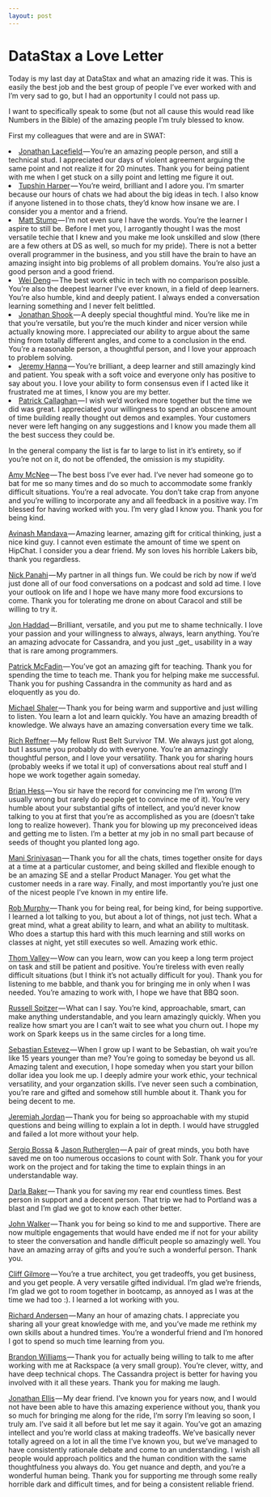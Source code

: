 ```yaml
---
layout: post
---
```

<h1>DataStax a Love Letter</h1>
<p id="19c9">
  Today is my last day at DataStax and what an amazing ride it was. This is easily the best job and the best group of people I’ve ever worked with and I’m very sad to go, but I had an opportunity I could not pass up.
</p>

<p id="30d6">
  I want to specifically speak to some (but not all cause this would read like Numbers in the Bible) of the amazing people I’m truly blessed to know.
</p>

<p id="4fb4">
  First my colleagues that were and are in SWAT:
</p>

<li id="03a8">
  <a href="https://twitter.com/jlacefie" rel="nofollow" data-href="https://twitter.com/jlacefie">Jonathan Lacefield </a>— You’re an amazing people person, and still a technical stud. I appreciated our days of violent agreement arguing the same point and not realize it for 20 minutes. Thank you for being patient with me when I get stuck on a silly point and letting me figure it out.
</li>
<li id="a92c">
  <a href="https://twitter.com/tupshin" rel="nofollow" data-href="https://twitter.com/tupshin">Tupshin Harper</a> — You’re weird, brilliant and I adore you. I’m smarter because our hours of chats we had about the big ideas in tech. I also know if anyone listened in to those chats, they’d know how insane we are. I consider you a mentor and a friend.
</li>
<li id="c09c">
  <a href="https://twitter.com/mattstump" rel="nofollow" data-href="https://twitter.com/mattstump">Matt Stump </a>— I’m not even sure I have the words. You’re the learner I aspire to still be. Before I met you, I arrogantly thought I was the most versatile techie that I knew and you make me look unskilled and slow (there are a few others at DS as well, so much for my pride). There is not a better overall programmer in the business, and you still have the brain to have an amazing insight into big problems of all problem domains. You’re also just a good person and a good friend.
</li>
<li id="6685">
  <a href="https://www.linkedin.com/in/weideng" rel="nofollow" data-href="https://www.linkedin.com/in/weideng">Wei Deng</a> — The best work ethic in tech with no comparison possible. You’re also the deepest learner I’ve ever known, in a field of deep learners. You’re also humble, kind and deeply patient. I always ended a conversation learning something and I never felt belittled.
</li>
<li id="dae2">
  <a href="https://twitter.com/Shookinator" rel="nofollow" data-href="https://twitter.com/Shookinator">Jonathan Shook </a>— A deeply special thoughtful mind. You’re like me in that you’re versatile, but you’re the much kinder and nicer version while actually knowing more. I appreciated our ability to argue about the same thing from totally different angles, and come to a conclusion in the end. You’re a reasonable person, a thoughtful person, and I love your approach to problem solving.
</li>
<li id="6db5">
  <a href="https://twitter.com/jeromatron" rel="nofollow" data-href="https://twitter.com/jeromatron">Jeremy Hanna</a> — You’re brilliant, a deep learner and still amazingly kind and patient. You speak with a soft voice and everyone only has positive to say about you. I love your ability to form consensus even if I acted like it frustrated me at times, I know you are my better.
</li>
<li id="7f47">
  <a href="https://twitter.com/patcho2005" rel="nofollow" data-href="https://twitter.com/patcho2005">Patrick Callaghan </a>— I wish we’d worked more together but the time we did was great. I appreciated your willingness to spend an obscene amount of time building really thought out demos and examples. Your customers never were left hanging on any suggestions and I know you made them all the best success they could be.
</li>

<p id="e7ad">
  In the general company the list is far to large to list in it’s entirety, so if you’re not on it, do not be offended, the omission is my stupidity.
</p>

<p id="6e2f">
  <a href="https://twitter.com/akm1234" rel="nofollow" data-href="https://twitter.com/akm1234">Amy McNee</a> — The best boss I’ve ever had. I’ve never had someone go to bat for me so many times and do so much to accommodate some frankly difficult situations. You’re a real advocate. You don’t take crap from anyone and you’re willing to incorporate any and all feedback in a positive way. I’m blessed for having worked with you. I’m very glad I know you. Thank you for being kind.
</p>

<p id="8931">
  <a href="https://www.linkedin.com/pub/avinash-mandava/38/ba0/b03" rel="nofollow" data-href="https://www.linkedin.com/pub/avinash-mandava/38/ba0/b03">Avinash Mandava </a>— Amazing learner, amazing gift for critical thinking, just a nice kind guy. I cannot even estimate the amount of time we spent on HipChat. I consider you a dear friend. My son loves his horrible Lakers bib, thank you regardless.
</p>

<p id="d033">
  <a href="https://www.linkedin.com/pub/nick-panahi/5/187/29" rel="nofollow" data-href="https://www.linkedin.com/pub/nick-panahi/5/187/29">Nick Panahi</a> — My partner in all things fun. We could be rich by now if we’d just done all of our food conversations on a podcast and sold ad time. I love your outlook on life and I hope we have many more food excursions to come. Thank you for tolerating me drone on about Caracol and still be willing to try it.
</p>

<p id="6272">
  <a href="https://twitter.com/rustyrazorblade" rel="nofollow" data-href="https://twitter.com/rustyrazorblade">Jon Haddad </a>— Brilliant, versatile, and you put me to shame technically. I love your passion and your willingness to always, always, learn anything. You’re an amazing advocate for Cassandra, and you just _get_ usability in a way that is rare among programmers.
</p>

<p id="a95f">
  <a href="https://twitter.com/PatrickMcFadin" rel="nofollow" data-href="https://twitter.com/PatrickMcFadin">Patrick McFadin </a>— You’ve got an amazing gift for teaching. Thank you for spending the time to teach me. Thank you for helping make me successful. Thank you for pushing Cassandra in the community as hard and as eloquently as you do.
</p>

<p id="50f3">
  <a href="https://www.linkedin.com/in/mshaler" rel="nofollow" data-href="https://www.linkedin.com/in/mshaler">Michael Shaler </a>— Thank you for being warm and supportive and just willing to listen. You learn a lot and learn quickly. You have an amazing breadth of knowledge. We always have an amazing conversation every time we talk.
</p>

<p id="588a">
  <a href="https://www.linkedin.com/in/richreffner" rel="nofollow" data-href="https://www.linkedin.com/in/richreffner">Rich Reffner</a> — My fellow Rust Belt Survivor TM. We always just got along, but I assume you probably do with everyone. You’re an amazingly thoughtful person, and I love your versatility. Thank you for sharing hours (probably weeks if we total it up) of conversations about real stuff and I hope we work together again someday.
</p>

<p id="a41b">
  <a href="https://www.linkedin.com/in/brianmhess" rel="nofollow" data-href="https://www.linkedin.com/in/brianmhess">Brian Hess </a>— You sir have the record for convincing me I’m wrong (I’m usually wrong but rarely do people get to convince me of it). You’re very humble about your substantial gifts of intellect, and you’d never know talking to you at first that you’re as accomplished as you are (doesn’t take long to realize however). Thank you for blowing up my preconceived ideas and getting me to listen. I’m a better at my job in no small part because of seeds of thought you planted long ago.
</p>

<p id="b601">
  <a href="https://twitter.com/mani_srini" rel="nofollow" data-href="https://twitter.com/mani_srini">Mani Srinivasan</a> — Thank you for all the chats, times together onsite for days at a time at a particular customer, and being skilled and flexible enough to be an amazing SE and a stellar Product Manager. You get what the customer needs in a rare way. Finally, and most importantly you’re just one of the nicest people I’ve known in my entire life.
</p>

<p id="aff3">
  <a href="https://www.linkedin.com/in/profilerobmurphy" rel="nofollow" data-href="https://www.linkedin.com/in/profilerobmurphy">Rob Murphy </a>— Thank you for being real, for being kind, for being supportive. I learned a lot talking to you, but about a lot of things, not just tech. What a great mind, what a great ability to learn, and what an ability to multitask. Who does a startup this hard with this much learning and still works on classes at night, yet still executes so well. Amazing work ethic.
</p>

<p id="d925">
  <a href="https://twitter.com/thomvalley" rel="nofollow" data-href="https://twitter.com/thomvalley">Thom Valley</a> — Wow can you learn, wow can you keep a long term project on task and still be patient and positive. You’re tireless with even really difficult situations (but I think it’s not actually difficult for you). Thank you for listening to me babble, and thank you for bringing me in only when I was needed. You’re amazing to work with, I hope we have that BBQ soon.
</p>

<p id="05a6">
  <a href="https://twitter.com/RussSpitzer" rel="nofollow" data-href="https://twitter.com/RussSpitzer">Russell Spitzer</a> — What can I say. You’re kind, approachable, smart, can make anything understandable, and you learn amazingly quickly. When you realize how smart you are I can’t wait to see what you churn out. I hope my work on Spark keeps us in the same circles for a long time.
</p>

<p id="0909">
  <a href="https://www.linkedin.com/pub/sebastian-estevez/18/449/56a" rel="nofollow" data-href="https://www.linkedin.com/pub/sebastian-estevez/18/449/56a">Sebastian Estevez </a>— When I grow up I want to be Sebastian, oh wait you’re like 15 years younger than me? You’re going to someday be beyond us all. Amazing talent and execution, I hope someday when you start your billon dollar idea you look me up. I deeply admire your work ethic, your technical versatility, and your organzation skills. I’ve never seen such a combination, you’re rare and gifted and somehow still humble about it. Thank you for being decent to me.
</p>

<p id="5225">
  <a href="https://www.linkedin.com/in/jeremiahdjordan" rel="nofollow" data-href="https://www.linkedin.com/in/jeremiahdjordan">Jeremiah Jordan</a> — Thank you for being so approachable with my stupid questions and being willing to explain a lot in depth. I would have struggled and failed a lot more without your help.
</p>

<p id="3273">
  <a href="https://www.linkedin.com/in/sergiob" rel="nofollow" data-href="https://www.linkedin.com/in/sergiob">Sergio Bossa</a> & <a href="https://www.linkedin.com/in/jasonrutherglen" rel="nofollow" data-href="https://www.linkedin.com/in/jasonrutherglen">Jason Rutherglen</a> — A pair of great minds, you both have saved me on too numerous occasions to count with Solr. Thank you for your work on the project and for taking the time to explain things in an understandable way.
</p>

<p id="d98d">
  <a href="https://www.linkedin.com/pub/darla-baker/16/542/b23" rel="nofollow" data-href="https://www.linkedin.com/pub/darla-baker/16/542/b23">Darla Baker</a> — Thank you for saving my rear end countless times. Best person in support and a decent person. That trip we had to Portland was a blast and I’m glad we got to know each other better.
</p>

<p id="2879">
  <a href="https://www.linkedin.com/pub/john-walker/0/191/393" rel="nofollow" data-href="https://www.linkedin.com/pub/john-walker/0/191/393">John Walker</a> — Thank you for being so kind to me and supportive. There are now multiple engagements that would have ended me if not for your ability to steer the conversation and handle difficult people so amazingly well. You have an amazing array of gifts and you’re such a wonderful person. Thank you.
</p>

<p id="cd37">
  <a href="https://www.linkedin.com/in/cliffgilmore" rel="nofollow" data-href="https://www.linkedin.com/in/cliffgilmore">Cliff Gilmore</a> — You’re a true architect, you get tradeoffs, you get business, and you get people. A very versatile gifted individual. I’m glad we’re friends, I’m glad we got to room together in bootcamp, as annoyed as I was at the time we had too :). I learned a lot working with you.
</p>

<p id="bd57">
  <a href="https://www.linkedin.com/in/richandersen" rel="nofollow" data-href="https://www.linkedin.com/in/richandersen">Richard Andersen</a> — Many an hour of amazing chats. I appreciate you sharing all your great knowledge with me, and you’ve made me rethink my own skills about a hundred times. You’re a wonderful friend and I’m honored I got to spend so much time learning from you.
</p>

<p id="c6b4">
  <a href="https://twitter.com/faltering" rel="nofollow" data-href="https://twitter.com/faltering">Brandon Williams </a>— Thank you for actually being willing to talk to me after working with me at Rackspace (a very small group). You’re clever, witty, and have deep technical chops. The Cassandra project is better for having you involved with it all these years. Thank you for making me laugh.
</p>

<p id="0896">
  <a href="https://twitter.com/spyced" rel="nofollow" data-href="https://twitter.com/spyced">Jonathan Ellis</a> — My dear friend. I’ve known you for years now, and I would not have been able to have this amazing experience without you, thank you so much for bringing me along for the ride, I’m sorry I’m leaving so soon, I truly am. I’ve said it all before but let me say it again. You’ve got an amazing intellect and you’re world class at making tradeoffs. We’ve basically never totally agreed on a lot in all the time I’ve known you, but we’ve managed to have consistently rationale debate and come to an understanding. I wish all people would approach politics and the human condition with the same thoughtfulness you always do. You get nuance and depth, and you’re a wonderful human being. Thank you for supporting me through some really horrible dark and difficult times, and for being a consistent reliable friend.
</p>
